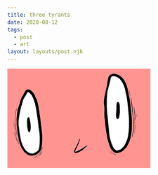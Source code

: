 ```yaml
---
title: three tyrants
date: 2020-08-12
tags:
  - post
  - art
layout: layouts/post.njk
---
```

<a href="/img/3tyrants/3_tyrants.png" target="_blank">
<img src="/img/3tyrants/3_tyrants_thumbnail.png" alt="one of them.">
</a>